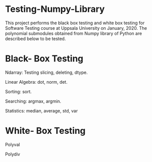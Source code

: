 # Testing-Numpy-Library
This project performs the black box testing and white box testing for Software Testing course at Uppsala University on January, 2020. The polynomial submodules obtained from Numpy library of Python are described below to be tested. 

# Black- Box Testing

Ndarray: Testing slicing, deleting, dtype.

Linear Algebra: dot, norm, det.

Sorting: sort.

Searching: argmax, argmin.

Statistics: median, average, std, var

# White- Box Testing

Polyval 

Polydiv
